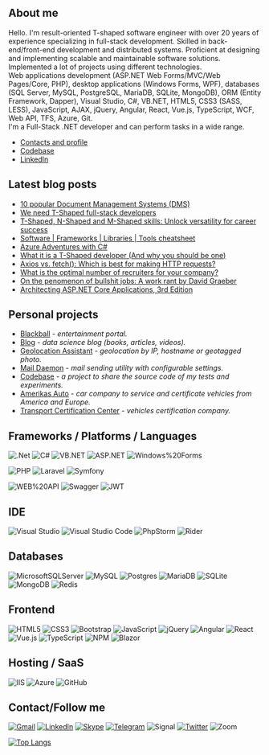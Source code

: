 ## About me
Hello. I'm result-oriented T-shaped software engineer with over 20 years of experience specializing in full-stack development. Skilled in back-end/front-end development and distributed systems.
Proficient at designing and implementing scalable and maintainable software solutions. Implemented a lot of projects using different technologies.\
Web applications development (ASP.NET Web Forms/MVC/Web Pages/Core, PHP), desktop applications (Windows Forms, WPF),
databases (SQL Server, MySQL, PostgreSQL, MariaDB, SQLite, MongoDB), ORM (Entity Framework, Dapper),
Visual Studio, C#, VB.NET, HTML5, CSS3 (SASS, LESS), JavaScript, AJAX, jQuery, Angular, React, Vue.js, TypeScript, WCF, Web API, TFS, Azure, Git.\
I'm a Full-Stack .NET developer and can perform tasks in a wide range.

* [Contacts and profile](https://sd.blackball.lv/sergey-drozdov)
* [Codebase](https://codebase.blackball.lv/)
* [LinkedIn](https://www.linkedin.com/in/serg-drozdov/)

## Latest blog posts
<!-- BLOG-POST-LIST:START -->
- [10 popular Document Management Systems &lpar;DMS&rpar;](https://sd.blackball.lv/articles/read/19949)
- [We need T-Shaped full-stack developers](https://sd.blackball.lv/articles/read/19819)
- [T-Shaped, N-Shaped and M-Shaped skills: Unlock versatility for career success](https://sd.blackball.lv/articles/read/19948)
- [Software | Frameworks | Libraries | Tools cheatsheet](https://sd.blackball.lv/articles/read/19900)
- [Azure Adventures with C#](https://sd.blackball.lv/books/19823)
- [What it is a T-Shaped developer &lpar;And why you should be one&rpar;](https://sd.blackball.lv/articles/read/19931)
- [Axios vs. fetch&lpar;&rpar;: Which is best for making HTTP requests?](https://sd.blackball.lv/articles/read/19899)
- [What is the optimal number of recruiters for your company?](https://sd.blackball.lv/articles/read/19947)
- [On the penomenon of bullshit jobs: A work rant by David Graeber](https://sd.blackball.lv/articles/read/19946)
- [Architecting ASP.NET Core Applications, 3rd Edition](https://sd.blackball.lv/books/19642)
<!-- BLOG-POST-LIST:END -->

## Personal projects
* [Blackball](https://blackball.lv/) - *entertainment portal.*
* [Blog](https://sd.blackball.lv/) - *data science blog (books, articles, videos).*
* [Geolocation Assistant](https://geodata.blackball.lv/) - *geolocation by IP, hostname or geotagged photo.*
* [Mail Daemon](https://github.com/sergdrozdov/MailDaemon) - *mail sending utility with configurable settings.*
* [Codebase](https://codebase.blackball.lv/) - *a project to share the source code of my tests and experiments.*
* [Amerikas Auto](https://amerikasauto.com/) - *car company to service and certificate vehicles from America and Europe.*
* [Transport Certification Center](https://autosc.site/) - *vehicles certification company.*

## Frameworks / Platforms / Languages
![.Net](https://img.shields.io/badge/.NET-5C2D91?style=for-the-badge&logo=.net&logoColor=white)
![C#](https://img.shields.io/badge/c%23-%23239120.svg?style=for-the-badge&logo=c-sharp&logoColor=white)
![VB.NET](https://img.shields.io/badge/-VB.NET-512BD4?style=for-the-badge&logo=visualbasic&logoColor=white)
![ASP.NET](https://img.shields.io/badge/-ASP.NET-333537?style=for-the-badge&logo=asp-net)
![Windows%20Forms](https://img.shields.io/badge/-Windows%20Forms-333537?style=for-the-badge&logo=Windows%20Forms)

![PHP](https://img.shields.io/badge/php-%23777BB4.svg?style=for-the-badge&logo=php&logoColor=white)
![Laravel](https://img.shields.io/badge/Laravel-FF2D20?style=for-the-badge&logo=laravel&logoColor=white)
![Symfony](https://img.shields.io/badge/Symfony-black?style=for-the-badge&logo=symfony)

![WEB%20API](https://img.shields.io/badge/WEB%20API-4FC08D?style=for-the-badge&logo=webapi&logoColor=fff)
![Swagger](https://img.shields.io/badge/-Swagger-%23Clojure?style=for-the-badge&logo=swagger&logoColor=white)
![JWT](https://img.shields.io/badge/JWT-black?style=for-the-badge&logo=JSON%20web%20tokens)

## IDE
![Visual Studio](https://custom-icon-badges.demolab.com/badge/Visual%20Studio-5C2D91.svg?style=for-the-badge&logo=visual-studio&logoColor=white)
![Visual Studio Code](https://img.shields.io/badge/Visual%20Studio%20Code-0078d7.svg?style=for-the-badge&logo=visual-studio-code&logoColor=white)
![PhpStorm](https://img.shields.io/badge/phpstorm-143?style=for-the-badge&logo=phpstorm&logoColor=black&color=black&labelColor=darkorchid)
![Rider](https://img.shields.io/badge/Rider-000?style=for-the-badge&logo=rider&logoColor=fff)

## Databases
![MicrosoftSQLServer](https://img.shields.io/badge/Microsoft%20SQL%20Sever-CC2927?style=for-the-badge&logo=microsoft%20sql%20server&logoColor=white)
![MySQL](https://img.shields.io/badge/-MySQL-4479A1?style=for-the-badge&logo=mysql&logoColor=white)
![Postgres](https://img.shields.io/badge/postgres-%23316192.svg?style=for-the-badge&logo=postgresql&logoColor=white)
![MariaDB](https://img.shields.io/badge/MariaDB-003545?style=for-the-badge&logo=mariadb&logoColor=white)
![SQLite](https://img.shields.io/badge/sqlite-%2307405e.svg?style=for-the-badge&logo=sqlite&logoColor=white)
![MongoDB](https://img.shields.io/badge/MongoDB-%234ea94b.svg?style=for-the-badge&logo=mongodb&logoColor=white)
![Redis](https://img.shields.io/badge/redis-%23DD0031.svg?style=for-the-badge&logo=redis&logoColor=white)

## Frontend
![HTML5](https://img.shields.io/badge/html5-%23E34F26.svg?style=for-the-badge&logo=html5&logoColor=white)
![CSS3](https://img.shields.io/badge/css3-%231572B6.svg?style=for-the-badge&logo=css3&logoColor=white)
![Bootstrap](https://img.shields.io/badge/bootstrap-%23563D7C.svg?style=for-the-badge&logo=bootstrap&logoColor=white)
![JavaScript](https://img.shields.io/badge/JavaScript-F7DF1E?style=for-the-badge&logo=javascript&logoColor=000)
![jQuery](https://img.shields.io/badge/jquery-%230769AD.svg?style=for-the-badge&logo=jquery&logoColor=white)
![Angular](https://img.shields.io/badge/angular-%23DD0031.svg?style=for-the-badge&logo=angular&logoColor=white)
![React](https://img.shields.io/badge/react-%2320232a.svg?style=for-the-badge&logo=react&logoColor=%2361DAFB)
![Vue.js](https://img.shields.io/badge/Vue.js-4FC08D?style=for-the-badge&logo=vuedotjs&logoColor=fff)
![TypeScript](https://img.shields.io/badge/typescript-%23007ACC.svg?style=for-the-badge&logo=typescript&logoColor=white)
![NPM](https://img.shields.io/badge/NPM-%23000000.svg?style=for-the-badge&logo=npm&logoColor=white)
![Blazor](https://img.shields.io/badge/blazor-%235C2D91.svg?style=for-the-badge&logo=blazor&logoColor=white)

## Hosting / SaaS
![IIS](https://img.shields.io/badge/-IIS-333537?style=for-the-badge&logo=iis)
![Azure](https://img.shields.io/badge/azure-%230072C6.svg?style=for-the-badge&logo=microsoftazure&logoColor=white)
![GitHub](https://img.shields.io/badge/GitHub-100000?style=for-the-badge&logo=github&logoColor=white)

## Contact/Follow me
[![Gmail](https://img.shields.io/badge/Gmail-D14836?style=for-the-badge&logo=gmail&logoColor=white)](mailto:sergey.drozdov.0305@gmail.com)
[![LinkedIn](https://img.shields.io/badge/linkedin-%230077B5.svg?style=for-the-badge&logo=linkedin&logoColor=white)](https://www.linkedin.com/in/serg-drozdov/)
[![Skype](https://img.shields.io/badge/Skype-%2300AFF0.svg?style=for-the-badge&logo=Skype&logoColor=white)](skype:sergey-drozdov?chat)
[![Telegram](https://img.shields.io/badge/-Telegram-333537?style=for-the-badge&logo=Telegram)](https://t.me/cyberserg80)
![Signal](https://img.shields.io/badge/Signal-3A76F0?style=for-the-badge&logo=signal&logoColor=white)
[![Twitter](https://img.shields.io/badge/Twitter-1DA1F2?style=for-the-badge&logo=twitter&logoColor=white)](https://twitter.com/sergey_drozdov)
![Zoom](https://img.shields.io/badge/Zoom-2D8CFF?style=for-the-badge&logo=zoom&logoColor=white)

[![Top Langs](https://github-readme-stats.vercel.app/api/top-langs/?username=sergdrozdov)](https://github.com/anuraghazra/github-readme-stats)
